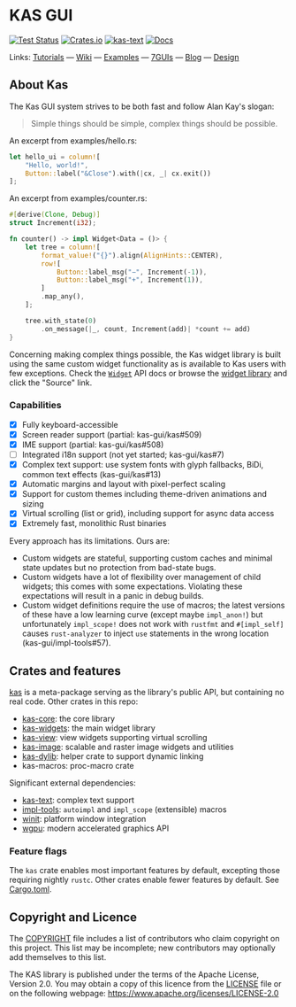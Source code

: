 KAS GUI
=======

[![Test Status](https://github.com/kas-gui/kas/workflows/Tests/badge.svg)](https://github.com/kas-gui/kas/actions)
[![Crates.io](https://img.shields.io/crates/v/kas.svg)](https://crates.io/crates/kas)
[![kas-text](https://img.shields.io/badge/GitHub-kas--text-blueviolet)](https://github.com/kas-gui/kas-text/)
[![Docs](https://docs.rs/kas/badge.svg)](https://docs.rs/kas)

Links: [Tutorials](https://kas-gui.github.io/tutorials/) — [Wiki](https://github.com/kas-gui/kas/wiki/Getting-started) — [Examples](examples) — [7GUIs](https://github.com/kas-gui/7guis/) — [Blog](https://kas-gui.github.io/blog/) — [Design](https://github.com/kas-gui/design)


About Kas
---------

The Kas GUI system strives to be both fast and follow Alan Kay's slogan:

> Simple things should be simple, complex things should be possible.

An excerpt from examples/hello.rs:
```rust
let hello_ui = column![
    "Hello, world!",
    Button::label("&Close").with(|cx, _| cx.exit())
];
```

An excerpt from examples/counter.rs:
```rust
#[derive(Clone, Debug)]
struct Increment(i32);

fn counter() -> impl Widget<Data = ()> {
    let tree = column![
        format_value!("{}").align(AlignHints::CENTER),
        row![
            Button::label_msg("−", Increment(-1)),
            Button::label_msg("+", Increment(1)),
        ]
        .map_any(),
    ];

    tree.with_state(0)
        .on_message(|_, count, Increment(add)| *count += add)
}
```

Concerning making complex things possible, the Kas widget library is built using the same custom widget functionality as is available to Kas users with few exceptions. Check the [`Widget`](https://docs.rs/kas/latest/kas/trait.Widget.html) API docs or browse the [widget library](https://docs.rs/kas/latest/kas/widgets/index.html) and click the "Source" link.

### Capabilities

- [x] Fully keyboard-accessible
- [x] Screen reader support (partial: kas-gui/kas#509)
- [x] IME support (partial: kas-gui/kas#508)
- [ ] Integrated i18n support (not yet started;  kas-gui/kas#7)
- [x] Complex text support: use system fonts with glyph fallbacks, BiDi, common text effects (kas-gui/kas#13)
- [x] Automatic margins and layout with pixel-perfect scaling
- [x] Support for custom themes including theme-driven animations and sizing
- [x] Virtual scrolling (list or grid), including support for async data access
- [x] Extremely fast, monolithic Rust binaries

Every approach has its limitations. Ours are:

-   Custom widgets are stateful, supporting custom caches and minimal state updates but no protection from bad-state bugs.
-   Custom widgets have a lot of flexibility over management of child widgets; this comes with some expectations. Violating these expectations will result in a panic in debug builds.
-   Custom widget definitions require the use of macros; the latest versions of these have a low learning curve (except maybe `impl_anon!`) but unfortunately `impl_scope!` does not work with `rustfmt` and `#[impl_self]` causes `rust-analyzer` to inject `use` statements in the wrong location (kas-gui/impl-tools#57).


Crates and features
-------------------

[kas] is a meta-package serving as the library's public API, but containing no real code. Other crates in this repo:

-   [kas-core](https://docs.rs/kas-core): the core library
-   [kas-widgets](https://docs.rs/kas-widgets): the main widget library
-   [kas-view](https://docs.rs/kas-view): view widgets supporting virtual scrolling
-   [kas-image](https://docs.rs/kas-image): scalable and raster image widgets and utilities
-   [kas-dylib](https://crates.io/crates/kas-dylib): helper crate to support dynamic linking
-   kas-macros: proc-macro crate

Significant external dependencies:

-   [kas-text](https://crates.io/crates/kas-text): complex text support
-   [impl-tools](https://crates.io/crates/impl-tools): `autoimpl` and `impl_scope` (extensible) macros
-   [winit](https://github.com/rust-windowing/winit): platform window integration
-   [wgpu](https://github.com/gfx-rs/wgpu): modern accelerated graphics API

### Feature flags

The `kas` crate enables most important features by default, excepting those
requiring nightly `rustc`. Other crates enable fewer features by default.
See [Cargo.toml](https://github.com/kas-gui/kas/blob/master/Cargo.toml#L29).

[kas]: https://docs.rs/kas


Copyright and Licence
---------------------

The [COPYRIGHT](COPYRIGHT) file includes a list of contributors who claim
copyright on this project. This list may be incomplete; new contributors may
optionally add themselves to this list.

The KAS library is published under the terms of the Apache License, Version 2.0.
You may obtain a copy of this licence from the [LICENSE](LICENSE) file or on
the following webpage: <https://www.apache.org/licenses/LICENSE-2.0>
